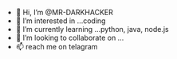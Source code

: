 - 👋 Hi, I’m @MR-DARKHACKER
- 👀 I’m interested in ...coding 
- 🌱 I’m currently learning ...python, java, node.js
- 💞️ I’m looking to collaborate on ...
- 📫 <html><a hrcf="httos://t.me/prince_of_ravana">reach me on telagram</a>         </html>

<!---
MR-DARKHACKER/MR-DARKHACKER is a ✨ special ✨ repository because its `README.md` (this file) appears on your GitHub profile.
You can click the Preview link to take a look at your changes.
--->
